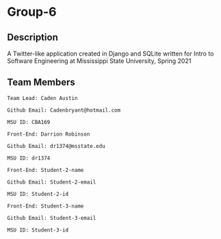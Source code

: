# Group-6
Description
-----------------
A Twitter-like application created in Django and SQLite written for Intro to Software Engineering at Mississippi State University, Spring 2021

Team Members
---------------
```
Team Lead: Caden Austin

Github Email: Cadenbryant@hotmail.com

MSU ID: CBA169 
```
```
Front-End: Darrion Robinson

Github Email: dr1374@msstate.edu

MSU ID: dr1374
```
```
Front-End: Student-2-name

Github Email: Student-2-email

MSU ID: Student-2-id 
```
```
Front-End: Student-3-name

Github Email: Student-3-email

MSU ID: Student-3-id 
```
